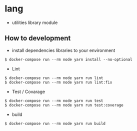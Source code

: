 # lang

- utilities library module

## How to development

- install dependencies libraries to your environment

```
$ docker-compose run --rm node yarn install --no-optional
```

- Lint

```
$ docker-compose run --rm node yarn run lint
$ docker-compose run --rm node yarn run lint:fix
```


- Test / Covarage

```
$ docker-compose run --rm node yarn run test
$ docker-compose run --rm node yarn run test:coverage
```

- build

```
$ docker-compose run --rm node yarn run build
```


